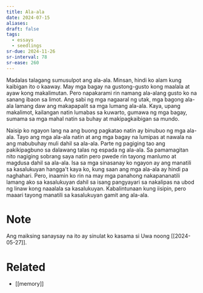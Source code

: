 ```yaml
---
title: Ala-ala
date: 2024-07-15
aliases: 
draft: false
tags:
  - essays
  - seedlings
sr-due: 2024-11-26
sr-interval: 78
sr-ease: 260
---
```

Madalas talagang sumusulpot ang ala-ala. Minsan, hindi ko alam kung kaibigan ito o kaaway. May mga bagay na gustong-gusto kong maalala at ayaw kong makalimutan. Pero napakarami rin namang ala-alang gusto ko na sanang ibaon sa limot. Ang sabi ng mga nagaaral ng utak, mga bagong ala-ala lamang daw ang makapapalit sa mga lumang ala-ala. Kaya, upang makalimot, kailangan natin lumabas sa kuwarto, gumawa ng mga bagay, sumama sa mga mahal natin sa buhay at makipagkaibigan sa mundo.

Naisip ko ngayon lang na ang buong pagkatao natin ay binubuo ng mga ala-ala. Tayo ang mga ala-ala natin at ang mga bagay na lumipas at nawala na ang mabubuhay muli dahil sa ala-ala. Parte ng pagiging tao ang pakikipagbuno sa dalawang talas ng espada ng ala-ala. Sa pamamagitan nito nagiging sobrang saya natin pero pwede rin tayong manlumo at magdusa dahil sa ala-ala. Isa sa mga sinasanay ko ngayon ay ang manatili sa kasalukuyan hangga't kaya ko, kung saan ang mga ala-ala ay hindi pa naghahari. Pero, inaamin ko rin na may mga panahong nakapananatili lamang ako sa kasalukuyan dahil sa isang pangyayari sa nakalipas na ubod ng linaw kong naaalala sa kasalukuyan. Kabalintunaan kung iisipin, pero maaari tayong manatili sa kasalukuyan gamit ang ala-ala.

# Note

Ang maiksing sanaysay na ito ay sinulat ko kasama si Uwa noong [[2024-05-27]].

# Related

- [[memory]]